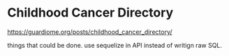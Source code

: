 # Childhood Cancer Directory

https://guardiome.org/posts/childhood_cancer_directory/

things that could be done.
  use sequelize in API instead of writign raw SQL.
  